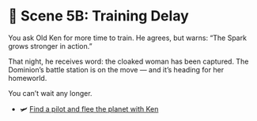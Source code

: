 
# 🧘 Scene 5B: Training Delay

You ask Old Ken for more time to train. He agrees, but warns: “The Spark grows stronger in action.”

That night, he receives word: the cloaked woman has been captured. The Dominion’s battle station is on the move — and it’s heading for her homeworld.

You can’t wait any longer.

- 🛩️ [Find a pilot and flee the planet with Ken](../space-battles/5A.md)

